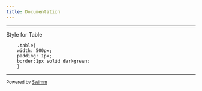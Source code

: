 ```yaml
---
title: Documentation
---
```

<SwmSnippet path="/index.php" line="7">

---

Style for Table

```hack
    .table{
    width: 500px;
    padding: 1px;
    border:1px solid darkgreen;
    }
```

---

</SwmSnippet>

<SwmMeta version="3.0.0" repo-id="Z2l0aHViJTNBJTNBY2hlc3MtYm9hcmQtcGhwJTNBJTNBbmttc3dvdA==" repo-name="chess-board-php"><sup>Powered by [Swimm](https://app.swimm.io/)</sup></SwmMeta>
